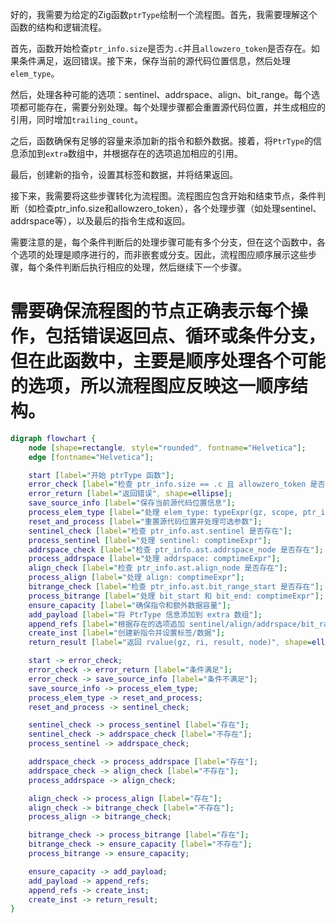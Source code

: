 好的，我需要为给定的Zig函数`ptrType`绘制一个流程图。首先，我需要理解这个函数的结构和逻辑流程。

首先，函数开始检查`ptr_info.size`是否为`.c`并且`allowzero_token`是否存在。如果条件满足，返回错误。接下来，保存当前的源代码位置信息，然后处理`elem_type`。

然后，处理各种可能的选项：sentinel、addrspace、align、bit_range。每个选项都可能存在，需要分别处理。每个处理步骤都会重置源代码位置，并生成相应的引用，同时增加`trailing_count`。

之后，函数确保有足够的容量来添加新的指令和额外数据。接着，将`PtrType`的信息添加到`extra`数组中，并根据存在的选项追加相应的引用。

最后，创建新的指令，设置其标签和数据，并将结果返回。

接下来，我需要将这些步骤转化为流程图。流程图应包含开始和结束节点，条件判断（如检查ptr_info.size和allowzero_token），各个处理步骤（如处理sentinel、addrspace等），以及最后的指令生成和返回。

需要注意的是，每个条件判断后的处理步骤可能有多个分支，但在这个函数中，各个选项的处理是顺序进行的，而非嵌套或分支。因此，流程图应顺序展示这些步骤，每个条件判断后执行相应的处理，然后继续下一个步骤。

需要确保流程图的节点正确表示每个操作，包括错误返回点、循环或条件分支，但在此函数中，主要是顺序处理各个可能的选项，所以流程图应反映这一顺序结构。
================================================
```dot
digraph flowchart {
    node [shape=rectangle, style="rounded", fontname="Helvetica"];
    edge [fontname="Helvetica"];

    start [label="开始 ptrType 函数"];
    error_check [label="检查 ptr_info.size == .c 且 allowzero_token 是否存在"];
    error_return [label="返回错误", shape=ellipse];
    save_source_info [label="保存当前源代码位置信息"];
    process_elem_type [label="处理 elem_type: typeExpr(gz, scope, ptr_info.ast.child_type)"];
    reset_and_process [label="重置源代码位置并处理可选参数"];
    sentinel_check [label="检查 ptr_info.ast.sentinel 是否存在"];
    process_sentinel [label="处理 sentinel: comptimeExpr"];
    addrspace_check [label="检查 ptr_info.ast.addrspace_node 是否存在"];
    process_addrspace [label="处理 addrspace: comptimeExpr"];
    align_check [label="检查 ptr_info.ast.align_node 是否存在"];
    process_align [label="处理 align: comptimeExpr"];
    bitrange_check [label="检查 ptr_info.ast.bit_range_start 是否存在"];
    process_bitrange [label="处理 bit_start 和 bit_end: comptimeExpr"];
    ensure_capacity [label="确保指令和额外数据容量"];
    add_payload [label="将 PtrType 信息添加到 extra 数组"];
    append_refs [label="根据存在的选项追加 sentinel/align/addrspace/bit_range 引用"];
    create_inst [label="创建新指令并设置标签/数据"];
    return_result [label="返回 rvalue(gz, ri, result, node)", shape=ellipse];

    start -> error_check;
    error_check -> error_return [label="条件满足"];
    error_check -> save_source_info [label="条件不满足"];
    save_source_info -> process_elem_type;
    process_elem_type -> reset_and_process;
    reset_and_process -> sentinel_check;

    sentinel_check -> process_sentinel [label="存在"];
    sentinel_check -> addrspace_check [label="不存在"];
    process_sentinel -> addrspace_check;

    addrspace_check -> process_addrspace [label="存在"];
    addrspace_check -> align_check [label="不存在"];
    process_addrspace -> align_check;

    align_check -> process_align [label="存在"];
    align_check -> bitrange_check [label="不存在"];
    process_align -> bitrange_check;

    bitrange_check -> process_bitrange [label="存在"];
    bitrange_check -> ensure_capacity [label="不存在"];
    process_bitrange -> ensure_capacity;

    ensure_capacity -> add_payload;
    add_payload -> append_refs;
    append_refs -> create_inst;
    create_inst -> return_result;
}
```